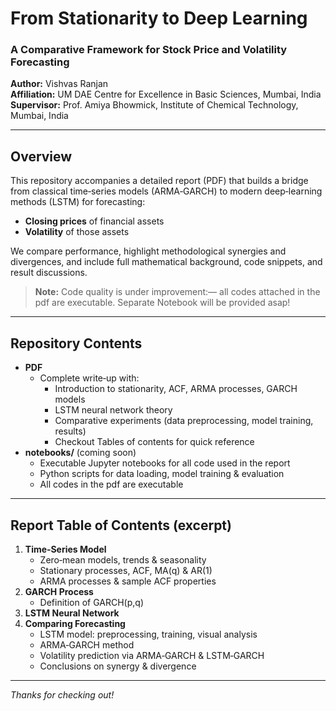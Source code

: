 # From Stationarity to Deep Learning  
### A Comparative Framework for Stock Price and Volatility Forecasting

**Author:** Vishvas Ranjan  
**Affiliation:** UM DAE Centre for Excellence in Basic Sciences, Mumbai, India  
**Supervisor:** Prof. Amiya Bhowmick, Institute of Chemical Technology, Mumbai, India  

---

## Overview

This repository accompanies a detailed report (PDF) that builds a bridge from classical time‑series models (ARMA‑GARCH) to modern deep‑learning methods (LSTM) for forecasting:

- **Closing prices** of financial assets  
- **Volatility** of those assets  

We compare performance, highlight methodological synergies and divergences, and include full mathematical background, code snippets, and result discussions.
>**Note:** Code quality is under improvement:— all codes attached in the pdf are executable. Separate Notebook will be provided asap! 

---

## Repository Contents

- **PDF**  
  - Complete write‑up with:  
    - Introduction to stationarity, ACF, ARMA processes, GARCH models  
    - LSTM neural network theory  
    - Comparative experiments (data preprocessing, model training, results)  
    - Checkout Tables of contents for quick reference  
- **notebooks/** (coming soon)  
  - Executable Jupyter notebooks for all code used in the report  
  - Python scripts for data loading, model training & evaluation
  - All codes in the pdf are executable  

---

## Report Table of Contents (excerpt)

1. **Time‑Series Model**  
   - Zero‑mean models, trends & seasonality  
   - Stationary processes, ACF, MA(q) & AR(1)  
   - ARMA processes & sample ACF properties  
2. **GARCH Process**  
   - Definition of GARCH(p,q)  
3. **LSTM Neural Network**  
4. **Comparing Forecasting**  
   - LSTM model: preprocessing, training, visual analysis  
   - ARMA‑GARCH method  
   - Volatility prediction via ARMA‑GARCH & LSTM‑GARCH  
   - Conclusions on synergy & divergence  

---

*Thanks for checking out!*  


